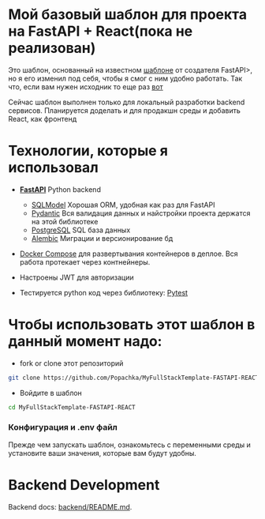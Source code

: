 # Мой базовый шаблон для проекта на FastAPI + React(пока не реализован)

Это шаблон, основанный на известном [шаблоне](https://github.com/Popachka/full-stack-fastapi-template) от создателя FastAPI>, но я его изменил под себя, чтобы я смог с ним удобно работать. Так что, если вам нужен исходник то еще раз [вот](https://github.com/Popachka/full-stack-fastapi-template)

Сейчас шаблон выполнен только для локальный разработки backend сервисов. Планируется доделать и для продакшн среды и добавить React, как фронтенд

# Технологии, которые я использовал

- [**FastAPI**](https://fastapi.tiangolo.com) Python backend
    - [SQLModel](https://sqlmodel.tiangolo.com) Хорошая ORM, удобная
    как раз для FastAPI
    - [Pydantic](https://docs.pydantic.dev) Вся валидация данных и найстройки проекта держатся на этой библиотеке
    - [PostgreSQL](https://www.postgresql.org) SQL база данных
    - [Alembic](https://alembic.sqlalchemy.org/en/latest/index.html) Миграции и версионирование бд
- [Docker Compose](https://www.docker.com) для развертывания контейнеров в деплое. Вся работа протекает через контнейнеры.

- Настроены JWT для авторизации
- Тестируется python код через библиотеку: [Pytest](https://pytest.org)


# Чтобы использовать этот шаблон в данный момент надо:

- fork or clone этот репозиторий 

```bash
git clone https://github.com/Popachka/MyFullStackTemplate-FASTAPI-REACT.git
```

- Войдите в шаблон

```bash
cd MyFullStackTemplate-FASTAPI-REACT
```

### Конфигурация и .env файл

Прежде чем запускать шаблон, ознакомьтесь с переменными среды и установите ваши значения, которые вам будут удобны.

# Backend Development

Backend docs: [backend/README.md](./backend/README.md).
